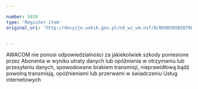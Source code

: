 ```yaml
---

number: 5038
type: 'Register item'
original_uri: 'http://decyzje.uokik.gov.pl/nd_wz_um.nsf/0/B69D505B5D7981E9C1257BAC00393184?OpenDocument'


---
```


AWACOM nie ponosi odpowiedzialności za jakiekolwiek szkody poniesione przez Abonenta w wyniku utraty danych lub opóźnienia w otrzymaniu lub przesyłaniu danych, spowodowane brakiem transmisji, nieprawidłową bądź powolną transmisją, opóźnieniami lub przerwami w świadczeniu Usług internetowych
